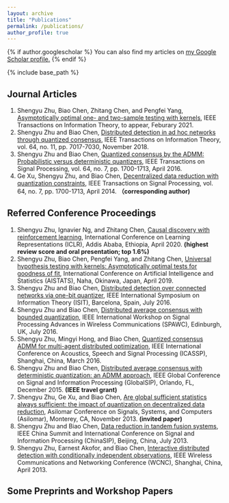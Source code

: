 ```yaml
---
layout: archive
title: "Publications"
permalink: /publications/
author_profile: true
---
```


{% if author.googlescholar %}
  You can also find my articles on <u><a href="{{author.googlescholar}}">my Google Scholar profile</a>.</u>
{% endif %}

{% include base_path %}

Journal Articles
---
1. Shengyu Zhu, Biao Chen, Zhitang Chen, and Pengfei Yang, [Asymptotically optimal one- and two-sample testing with kernels](http://dx.doi.org/10.1109/TIT.2021.3059267), IEEE Transactions on Information Theory, to appear, Feburary 2021.
2. Shengyu Zhu and Biao Chen, [Distributed detection in ad hoc networks through quantized consensus](http://dx.doi.org/10.1109/TIT.2018.2865108), IEEE Transactions on Information Theory, vol. 64, no. 11, pp. 7017-7030, November 2018.
3. Shengyu Zhu and Biao Chen, [Quantized consensus by the ADMM: Probabilistic versus deterministic quantizers](http://dx.doi.org/10.1109/TIT.2018.2865108), IEEE Transactions on Signal Processing, vol. 64, no. 7, pp. 1700-1713, April 2016.
4. Ge Xu, Shengyu Zhu, and Biao Chen, [Decentralized data reduction with quantization constraints](http://dx.doi.org/10.1109/TSP.2015.2504341), IEEE Transactions on Signal Processing, vol. 64, no. 7, pp. 1700-1713, April 2014. **（corresponding author)**


Referred Conference Proceedings
---
1.  Shengyu Zhu, Ignavier Ng, and Zhitang Chen, [Causal discovery with reinforcement learning](https://openreview.net/forum?id=S1g2skStPB), International Conference on Learning Representations (ICLR), Addis Ababa, Ethiopia, April 2020.  **(highest review score and oral presentation; top 1.6%)**
2.	Shengyu Zhu, Biao Chen, Pengfei Yang, and Zhitang Chen, [Universal hypothesis testing with kernels: Asymptotically optimal tests for goodness of fit](http://proceedings.mlr.press/v89/zhu19b), International Conference on Artificial Intelligence and Statistics (AISTATS), Naha, Okinawa, Japan, April 2019.
3.	Shengyu Zhu and Biao Chen, [Distributed detection over connected networks via one-bit quantizer](http://dx.doi.org/10.1109/ISIT.2016.7541554), IEEE International Symposium on Information Theory (ISIT), Barcelona, Spain, July 2016.
4.	Shengyu Zhu and Biao Chen, [Distributed average consensus with bounded quantization](http://dx.doi.org/10.1109/SPAWC.2016.7536852), IEEE International Workshop on Signal Processing Advances in Wireless Communications (SPAWC), Edinburgh, UK, July 2016.
5.	Shengyu Zhu, Mingyi Hong, and Biao Chen, [Quantized consensus ADMM for multi-agent distributed optimization](http://dx.doi.org/10.1109/ICASSP.2016.7472455), IEEE International Conference on Acoustics, Speech and Signal Processing (ICASSP), Shanghai, China, March 2016.
4.	Shengyu Zhu and Biao Chen, [Distributed average consensus with deterministic quantization: an ADMM approach](http://dx.doi.org/10.1109/GlobalSIP.2015.7418285), IEEE Global Conference on Signal and Information Processing (GlobalSIP), Orlando, FL, December 2015. **(IEEE travel grant)**
6.	Shengyu Zhu, Ge Xu, and Biao Chen, [Are global sufficient statistics always sufficient: the impact of quantization on decentralized data reduction](http://dx.doi.org/10.1109/ACSSC.2013.6810461), Asilomar Conference on Signals, Systems, and Computers (Asilomar), Monterey, CA, November 2013. **(invited paper)**
7.	Shengyu Zhu and Biao Chen, [Data reduction in tandem fusion systems](http://dx.doi.org/10.1109/ChinaSIP.2013.6625412), IEEE China Summit and International Conference on Signal and Information Processing (ChinaSIP), Beijing, China, July 2013.
8.	Shengyu Zhu, Earnest Akofor, and Biao Chen, [Interactive distributed detection with conditionally independent observations](http://dx.doi.org/10.1109/WCNC.2013.6554959), IEEE Wireless Communications and Networking Conference (WCNC), Shanghai, China, April 2013.

Some Preprints and Workshop Papers
---



